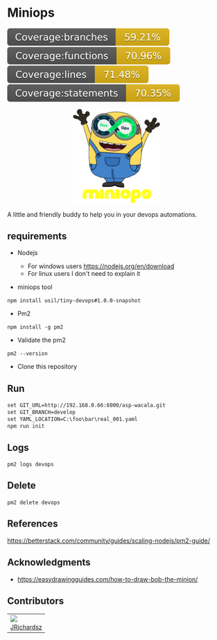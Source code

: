 # Miniops

<p float="left">
  <img src="./coverage/branches.svg">
  <img src="./coverage/functions.svg">
  <img src="./coverage/lines.svg">
  <img src="./coverage/statements.svg">
</p>


<p style="text-align:center">
  <img src="./.assets/logo.png" width=200 ></img>
</p>



A little and friendly buddy to help you in your devops automations.

## requirements

- Nodejs
  - For windows users https://nodejs.org/en/download
  - For linux users I don't need to explain it

- miniops tool

```
npm install usil/tiny-devops#1.0.0-snapshot
```

- Pm2

```
npm install -g pm2
```

- Validate the pm2

```
pm2 --version
```

- Clone this repository

## Run

```
set GIT_URL=http://192.168.0.66:6000/asp-wacala.git
set GIT_BRANCH=develop
set YAML_LOCATION=C:\foo\bar\real_001.yaml
npm run init
```

## Logs

```
pm2 logs devops
```

## Delete

```
pm2 delete devops
```

## References

https://betterstack.com/community/guides/scaling-nodejs/pm2-guide/


## Acknowledgments

- https://easydrawingguides.com/how-to-draw-bob-the-minion/

## Contributors

<table>
  <tbody>    
    <td>
      <img src="https://avatars0.githubusercontent.com/u/3322836?s=460&v=4" width="100px;"/>
      <br />
      <label><a href="http://jrichardsz.github.io/">JRichardsz</a></label>
      <br />
    </td>
  </tbody>
</table>